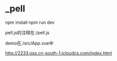 # _pell
npm install
npm run dev

pell.js的注释在./pell.js


demo在./src/App.vue中

http://2233.oss.cn-south-1.jcloudcs.com/index.html
